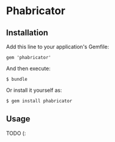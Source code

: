 # Phabricator

## Installation

Add this line to your application's Gemfile:

    gem 'phabricator'

And then execute:

    $ bundle

Or install it yourself as:

    $ gem install phabricator

## Usage

TODO (:
